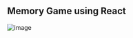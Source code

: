 ##  Memory Game using React

![image](https://github.com/shahbazalamjobs/Memory-Game-React/assets/125631878/17bb0f5f-b6af-4d1d-ba97-2f90bea665cc)

